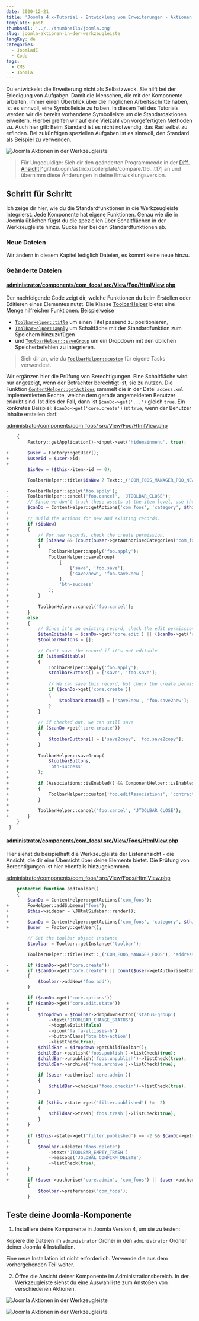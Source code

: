 ```yaml
---
date: 2020-12-21
title: 'Joomla 4.x-Tutorial - Entwicklung von Erweiterungen - Aktionen in der Werkzeugleiste'
template: post
thumbnail: '../../thumbnails/joomla.png'
slug: joomla-aktionen-in-der-werkzeugleiste
langKey: de
categories:
  - JoomladE
  - Code
tags:
  - CMS
  - Joomla
---
```


Du entwickelst die Erweiterung nicht als Selbstzweck. Sie hilft bei der Erledigung von Aufgaben. Damit die Menschen, die mit der Komponente arbeiten, immer einen Überblick über die möglichen Arbeitsschritte haben, ist es sinnvoll, eine Symbolleiste zu haben. In diesem Teil des Tutorials werden wir die bereits vorhandene Symbolleiste um die Standardaktionen erweitern. Hierbei greifen wir auf eine Vielzahl von vorgefertigten Methoden zu. Auch hier gilt: Beim Standard ist es nicht notwendig, das Rad selbst zu erfinden. Bei zukünftigen speziellen Aufgaben ist es sinnvoll, den Standard als Beispiel zu verwenden.<!-- \index{Aktionen} --><!-- \index{Werzeugleiste} -->

![Joomla Aktionen in der Werkzeugleiste](/images/j4x21x1.png)

> Für Ungeduldige: Sieh dir den geänderten Programmcode in der [Diff-Ansicht](https://github.com/astridx/boilerplate/compare/t16...t17)[^github.com/astridx/boilerplate/compare/t16...t17] an und übernimm diese Änderungen in deine Entwicklungsversion.

## Schritt für Schritt

Ich zeige dir hier, wie du die Standardfunktionen in die Werkzeugleiste integrierst. Jede Komponente hat eigene Funktionen. Genau wie die in Joomla üblichen fügst du die speziellen über Schaltflächen in der Werkzeugleiste hinzu. Gucke hier bei den Standardfunktionen ab.

### Neue Dateien

Wir ändern in diesem Kapitel lediglich Dateien, es kommt keine neue hinzu.

### Geänderte Dateien

<!-- prettier-ignore -->
#### [administrator/components/com\_foos/ src/View/Foo/HtmlView.php](https://github.com/astridx/boilerplate/compare/t16...t17#diff-d25fe4d29c25ccf10e0ba6ecaf837294)

Der nachfolgende Code zeigt dir, welche Funktionen du beim Erstellen oder Editieren eines Elementes nutzt. Die Klasse [ToolbarHelper](https://github.com/joomla/joomla-cms/blob/4.0-dev/libraries/src/Toolbar/ToolbarHelper.php) bietet eine Menge hilfreicher Funktionen. Beispielweise

- [`ToolbarHelper::title`](https://github.com/joomla/joomla-cms/blob/4c4fef0f4510c1b5d4c6f3db30e39826813b7e13/libraries/src/Toolbar/ToolbarHelper.php#L26) um einen Titel passend zu positionieren,
- [`ToolbarHelper::apply`](https://github.com/joomla/joomla-cms/blob/4c4fef0f4510c1b5d4c6f3db30e39826813b7e13/libraries/src/Toolbar/ToolbarHelper.php#L474) um Schaltfäche mit der Standardfunktion zum Speichern hinzuzufügen
- und [`ToolbarHelper::saveGroup`](https://github.com/joomla/joomla-cms/blob/4c4fef0f4510c1b5d4c6f3db30e39826813b7e13/libraries/src/Toolbar/ToolbarHelper.php#L653) um ein Dropdown mit den üblichen Speicherbefehlen zu integrieren.

> Sieh dir an, wie du [`ToolbarHelper::custom`](https://github.com/joomla/joomla-cms/blob/4c4fef0f4510c1b5d4c6f3db30e39826813b7e13/libraries/src/Toolbar/ToolbarHelper.php#L88) für eigene Tasks verwendest.

Wir ergänzen hier die Prüfung von Berechtigungen. Eine Schaltfläche wird nur angezeigt, wenn der Betrachter berechtigt ist, sie zu nutzen. Die Funktion [`ContentHelper::getActions`](https://github.com/joomla/joomla-cms/blob/4c4fef0f4510c1b5d4c6f3db30e39826813b7e13/libraries/src/Helper/ContentHelper.php#L152) sammelt die in der Datei `access.xml` implementierten Rechte, welche dem gerade angemeldeten Benutzer erlaubt sind. Ist dies der Fall, dann ist `$canDo->get('...')` gleich `true`. Ein konkretes Beispiel: `$canDo->get('core.create')` ist `true`, wenn der Benutzer Inhalte erstellen darf.

[administrator/components/com_foos/ src/View/Foo/HtmlView.php](https://github.com/astridx/boilerplate/blob/991ca5fcfb55590fa6589d8c7a8b74fae2628d28/src/administrator/components/com_foos/src/View/Foo/HtmlView.php)

```php {diff}
 	{
 		Factory::getApplication()->input->set('hidemainmenu', true);

+		$user = Factory::getUser();
+		$userId = $user->id;
+
 		$isNew = ($this->item->id == 0);

 		ToolbarHelper::title($isNew ? Text::_('COM_FOOS_MANAGER_FOO_NEW') : Text::_('COM_FOOS_MANAGER_FOO_EDIT'), 'address foo');

-		ToolbarHelper::apply('foo.apply');
-		ToolbarHelper::cancel('foo.cancel', 'JTOOLBAR_CLOSE');
+		// Since we don't track these assets at the item level, use the category id.
+		$canDo = ContentHelper::getActions('com_foos', 'category', $this->item->catid);
+
+		// Build the actions for new and existing records.
+		if ($isNew)
+		{
+			// For new records, check the create permission.
+			if ($isNew && (count($user->getAuthorisedCategories('com_foos', 'core.create')) > 0))
+			{
+				ToolbarHelper::apply('foo.apply');
+				ToolbarHelper::saveGroup(
+					[
+						['save', 'foo.save'],
+						['save2new', 'foo.save2new']
+					],
+					'btn-success'
+				);
+			}
+
+			ToolbarHelper::cancel('foo.cancel');
+		}
+		else
+		{
+			// Since it's an existing record, check the edit permission, or fall back to edit own if the owner.
+			$itemEditable = $canDo->get('core.edit') || ($canDo->get('core.edit.own') && $this->item->created_by == $userId);
+			$toolbarButtons = [];
+
+			// Can't save the record if it's not editable
+			if ($itemEditable)
+			{
+				ToolbarHelper::apply('foo.apply');
+				$toolbarButtons[] = ['save', 'foo.save'];
+
+				// We can save this record, but check the create permission to see if we can return to make a new one.
+				if ($canDo->get('core.create'))
+				{
+					$toolbarButtons[] = ['save2new', 'foo.save2new'];
+				}
+			}
+
+			// If checked out, we can still save
+			if ($canDo->get('core.create'))
+			{
+				$toolbarButtons[] = ['save2copy', 'foo.save2copy'];
+			}
+
+			ToolbarHelper::saveGroup(
+				$toolbarButtons,
+				'btn-success'
+			);
+
+			if (Associations::isEnabled() && ComponentHelper::isEnabled('com_associations'))
+			{
+				ToolbarHelper::custom('foo.editAssociations', 'contract', 'contract', 'JTOOLBAR_ASSOCIATIONS', false, false);
+			}
+
+			ToolbarHelper::cancel('foo.cancel', 'JTOOLBAR_CLOSE');
+		}
 	}
 }

```

<!-- prettier-ignore -->
#### [administrator/components/com\_foos/ src/View/Foos/HtmlView.php](https://github.com/astridx/boilerplate/compare/t16...t17#diff-8e3d37bbd99544f976bf8fd323eb5250)

Hier siehst du beispielhaft die Werkzeugleiste der Listenansicht - die Ansicht, die dir eine Übersicht über deine Elemente bietet. Die Prüfung von Berechtigungen ist hier ebenfalls hinzugekommen.

[administrator/components/com_foos/ src/View/Foos/HtmlView.php](https://github.com/astridx/boilerplate/blob/991ca5fcfb55590fa6589d8c7a8b74fae2628d28/src/administrator/components/com_foos/src/View/Foos/HtmlView.php)

```php {diff}
 	protected function addToolbar()
 	{
-		$canDo = ContentHelper::getActions('com_foos');
+		FooHelper::addSubmenu('foos');
+		$this->sidebar = \JHtmlSidebar::render();
+
+		$canDo = ContentHelper::getActions('com_foos', 'category', $this->state->get('filter.category_id'));
+		$user  = Factory::getUser();

 		// Get the toolbar object instance
 		$toolbar = Toolbar::getInstance('toolbar');

 		ToolbarHelper::title(Text::_('COM_FOOS_MANAGER_FOOS'), 'address foo');

-		if ($canDo->get('core.create'))
+		if ($canDo->get('core.create') || count($user->getAuthorisedCategories('com_foos', 'core.create')) > 0)
 		{
 			$toolbar->addNew('foo.add');
 		}

-		if ($canDo->get('core.options'))
+		if ($canDo->get('core.edit.state'))
+		{
+			$dropdown = $toolbar->dropdownButton('status-group')
+				->text('JTOOLBAR_CHANGE_STATUS')
+				->toggleSplit(false)
+				->icon('fa fa-ellipsis-h')
+				->buttonClass('btn btn-action')
+				->listCheck(true);
+			$childBar = $dropdown->getChildToolbar();
+			$childBar->publish('foos.publish')->listCheck(true);
+			$childBar->unpublish('foos.unpublish')->listCheck(true);
+			$childBar->archive('foos.archive')->listCheck(true);
+
+			if ($user->authorise('core.admin'))
+			{
+				$childBar->checkin('foos.checkin')->listCheck(true);
+			}
+
+			if ($this->state->get('filter.published') != -2)
+			{
+				$childBar->trash('foos.trash')->listCheck(true);
+			}
+		}
+
+		if ($this->state->get('filter.published') == -2 && $canDo->get('core.delete'))
+		{
+			$toolbar->delete('foos.delete')
+				->text('JTOOLBAR_EMPTY_TRASH')
+				->message('JGLOBAL_CONFIRM_DELETE')
+				->listCheck(true);
+		}
+
+		if ($user->authorise('core.admin', 'com_foos') || $user->authorise('core.options', 'com_foos'))
 		{
 			$toolbar->preferences('com_foos');
 		}

```

## Teste deine Joomla-Komponente

1. Installiere deine Komponente in Joomla Version 4, um sie zu testen:

Kopiere die Dateien im `administrator` Ordner in den `administrator` Ordner deiner Joomla 4 Installation.

Eine neue Installation ist nicht erforderlich. Verwende die aus dem vorhergehenden Teil weiter.

2. Öffne die Ansicht deiner Komponente im Administrationsbereich. In der Werkzeugleiste siehst du eine Auswahlliste zum Anstoßen von verschiedenen Aktionen.

![Joomla Aktionen in der Werkzeugleiste](/images/j4x21x1.png)

![Joomla Aktionen in der Werkzeugleiste](/images/j4x21x2.png)
